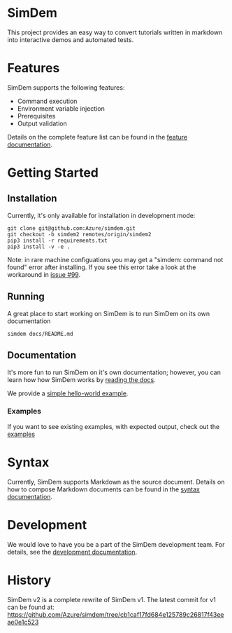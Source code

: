 # SimDem

This project provides an easy way to convert tutorials written in markdown into interactive demos and automated tests. 

# Features

SimDem supports the following features:
* Command execution
* Environment variable injection
* Prerequisites
* Output validation

Details on the complete feature list can be found in the [feature documentation](docs/features.md).

# Getting Started

## Installation

Currently, it's only available for installation in development mode:

```
git clone git@github.com:Azure/simdem.git
git checkout -b simdem2 remotes/origin/simdem2
pip3 install -r requirements.txt
pip3 install -v -e .
```

Note: in rare machine configuations you may get a "simdem: command not
found" error after installing. If you see this error take a look at
the workaround in [issue #99](https://github.com/Azure/simdem/issues/99).

## Running

A great place to start working on SimDem is to run SimDem on its own documentation

```
simdem docs/README.md
```

## Documentation

It's more fun to run SimDem on it's own documentation; however, you can learn how how SimDem works by [reading the docs](https://github.com/Azure/simdem/tree/simdem2/docs).

We provide a [simple hello-world example](https://github.com/Azure/simdem/blob/simdem2/docs/hello_world.md).

### Examples

If you want to see existing examples, with expected output, check out the [examples](https://github.com/Azure/simdem/tree/simdem2/examples)

# Syntax

Currently, SimDem supports Markdown as the source document.  Details on how to compose Markdown documents can be found in the [syntax documentation](docs/syntax.md).

# Development

We would love to have you be a part of the SimDem development team.  For details, see the [development documentation](docs/development.md).

# History

SimDem v2 is a complete rewrite of SimDem v1.  The latest commit for v1 can be found at:
https://github.com/Azure/simdem/tree/cb1caf17fd684e125789c26817f43eeae0e1c523
